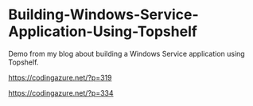 # Building-Windows-Service-Application-Using-Topshelf
Demo from my blog about building a Windows Service application using Topshelf.

https://codingazure.net/?p=319

https://codingazure.net/?p=334
